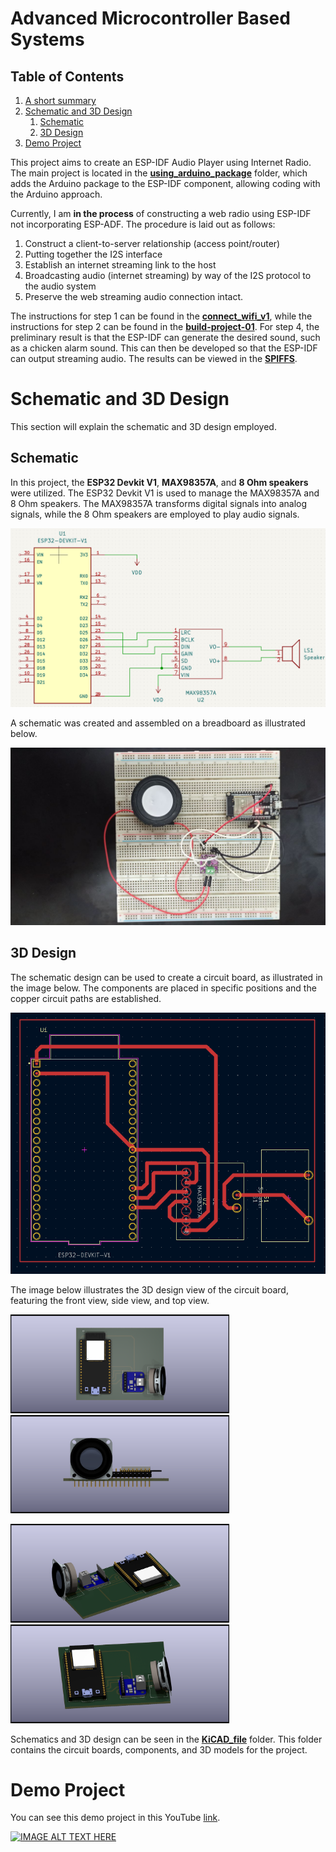 # Advanced Microcontroller Based Systems

## Table of Contents
1. [A short summary](#advanced-microcontroller-based-systems)
2. [Schematic and 3D Design](#schematic-and-3d-design)
    1. [Schematic](#schematic)
    2. [3D Design](#3d-design)
3. [Demo Project](#demo-project)



This project aims to create an ESP-IDF Audio Player using Internet Radio. The main project is located in the [**using_arduino_package**](/tree/main/using_arduino_package) folder, which adds the Arduino package to the ESP-IDF component, allowing coding with the Arduino approach.

Currently, I am **in the process** of constructing a web radio using ESP-IDF not incorporating ESP-ADF. The procedure is laid out as follows:

1. Construct a client-to-server relationship (access point/router)
2. Putting together the I2S interface
3. Establish an internet streaming link to the host
4. Broadcasting audio (internet streaming) by way of the I2S protocol to the audio system
5. Preserve the web streaming audio connection intact.

The instructions for step 1 can be found in the [**connect_wifi_v1**](https://github.com/azkahariz/SBML/tree/main/connect_wifi_v1), while the instructions for step 2 can be found in the [**build-project-01**](https://github.com/azkahariz/SBML/tree/main/build-project-01). For step 4, the preliminary result is that the ESP-IDF can generate the desired sound, such as a chicken alarm sound. This can then be developed so that the ESP-IDF can output streaming audio. The results can be viewed in the [**SPIFFS**](https://github.com/azkahariz/SBML/tree/main/SPIFFS).

# Schematic and 3D Design
This section will explain the schematic and 3D design employed.
## Schematic

In this project, the **ESP32 Devkit V1**, **MAX98357A**, and **8 Ohm speakers** were utilized. The ESP32 Devkit V1 is used to manage the MAX98357A and 8 Ohm speakers. The MAX98357A transforms digital signals into analog signals, while the 8 Ohm speakers are employed to play audio signals.

![Schematic Image](./images/gambar6.png)

A schematic was created and assembled on a breadboard as illustrated below.

![Real Image](./images/gambar7.png)
## 3D Design

The schematic design can be used to create a circuit board, as illustrated in the image below. The components are placed in specific positions and the copper circuit paths are established.

![Schmatic 3D Design](/images/gambar5.png)

The image below illustrates the 3D design view of the circuit board, featuring the front view, side view, and top view.

<img src="https://raw.githubusercontent.com/azkahariz/SBML/main/images/gambar1.png" width="350" alt="Gambar 1"> <img src="https://raw.githubusercontent.com/azkahariz/SBML/main/images/gambar2.png" width="350" alt="Gambar 2">

<img src="https://raw.githubusercontent.com/azkahariz/SBML/main/images/gambar3.png" width="350" alt="Gambar 3"> <img src="https://raw.githubusercontent.com/azkahariz/SBML/main/images/gambar4.png" width="350" alt="Gambar 4">


Schematics and 3D design can be seen in the [**KiCAD_file**](https://github.com/azkahariz/SBML/tree/main/KiCAD_file) folder. This folder contains the circuit boards, components, and 3D models for the project.

# Demo Project
You can see this demo project in this YouTube [link](https://youtu.be/mOV-Ywjk-ak).

[![IMAGE ALT TEXT HERE](https://img.youtube.com/vi/mOV-Ywjk-ak/0.jpg)](https://www.youtube.com/embed/mOV-Ywjk-ak)